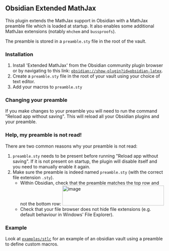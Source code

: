 ## Obsidian Extended MathJax

This plugin extends the MathJax support in Obsidian with a MathJax preamble file which is loaded at startup. It also enables some additional MathJax extensions (notably `mhchem` and `bussproofs`). 

The preamble is stored in a `preamble.sty` file in the root of the vault.

### Installation 

1. Install 'Extended MathJax' from the Obsidian community plugin browser or by navigating to this link: [`obsidian://show-plugin?id=obsidian-latex`](obsidian://show-plugin?id=obsidian-latex).
2. Create a `preamble.sty` file in the root of your vault using your choice of text editor.
3. Add your macros to `preamble.sty`

### Changing your preamble

If you make changes to your preamble you will need to run the command "Reload app without saving". This will reload all your Obsidian plugins and your preamble. 

### Help, my preamble is not read!

There are two common reasons why your preamble is not read:

1. `preamble.sty` needs to be present before running "Reload app without saving". If it is not present on startup, the plugin will disable itself and you need to manually enable it again.
2. Make sure the preamble is indeed named `preamble.sty` (with the correct file extension `.sty`).
   - Within Obsidian, check that the preamble matches the top row and not the bottom row: <img width="322" height="63" alt="image" src="https://github.com/user-attachments/assets/d4fa2ee3-7035-4ecb-aeb9-c4fc46b76547" />
   - Check that your file browser does not hide file extensions (e.g. default behaviour in Windows' File Explorer).

### Example

Look at [`examples/stlc`](https://github.com/wei2912/obsidian-latex/tree/master/examples/stlc) for an example of an obsidian vault using a preamble to define custom macros. 


